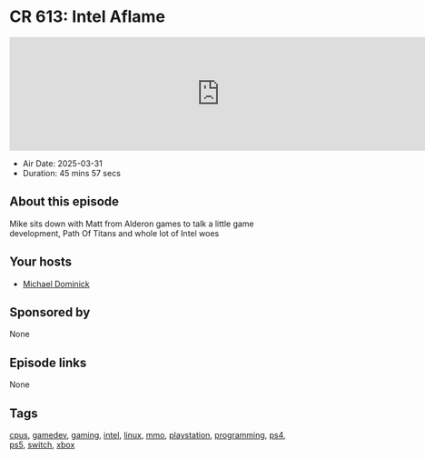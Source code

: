 # CR 613: Intel Aflame

<iframe src="https://player.fireside.fm/v2/MLf2ZzhC+lsGc9JFq?theme=dark" width="740" height="200" frameborder="0" scrolling="no"></iframe>

* Air Date: 2025-03-31
* Duration: 45 mins 57 secs

## About this episode

Mike sits down with Matt from Alderon games to talk a little game development, Path Of Titans and whole lot of Intel woes

## Your hosts
* [Michael Dominick](https://coder.show/hosts/michael)

## Sponsored by

None



## Episode links

None



## Tags

[cpus](https://coder.show/tags/cpus), [gamedev](https://coder.show/tags/gamedev), [gaming](https://coder.show/tags/gaming), [intel](https://coder.show/tags/intel), [linux](https://coder.show/tags/linux), [mmo](https://coder.show/tags/mmo), [playstation](https://coder.show/tags/playstation), [programming](https://coder.show/tags/programming), [ps4](https://coder.show/tags/ps4), [ps5](https://coder.show/tags/ps5), [switch](https://coder.show/tags/switch), [xbox](https://coder.show/tags/xbox)